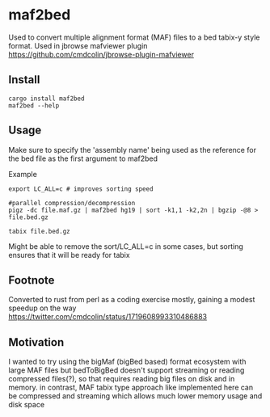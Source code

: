 # maf2bed

Used to convert multiple alignment format (MAF) files to a bed tabix-y style
format. Used in jbrowse mafviewer plugin
https://github.com/cmdcolin/jbrowse-plugin-mafviewer

## Install

```
cargo install maf2bed
maf2bed --help
```

## Usage

Make sure to specify the 'assembly name' being used as the reference for the
bed file as the first argument to maf2bed

Example

```
export LC_ALL=c # improves sorting speed

#parallel compression/decompression
pigz -dc file.maf.gz | maf2bed hg19 | sort -k1,1 -k2,2n | bgzip -@8 > file.bed.gz

tabix file.bed.gz
```

Might be able to remove the sort/LC_ALL=c in some cases, but sorting ensures
that it will be ready for tabix

## Footnote

Converted to rust from perl as a coding exercise mostly, gaining a modest
speedup on the way https://twitter.com/cmdcolin/status/1719608993310486883

## Motivation

I wanted to try using the bigMaf (bigBed based) format ecosystem with large MAF
files but bedToBigBed doesn't support streaming or reading compressed files(?),
so that requires reading big files on disk and in memory. in contrast, MAF
tabix type approach like implemented here can be compressed and streaming which
allows much lower memory usage and disk space
